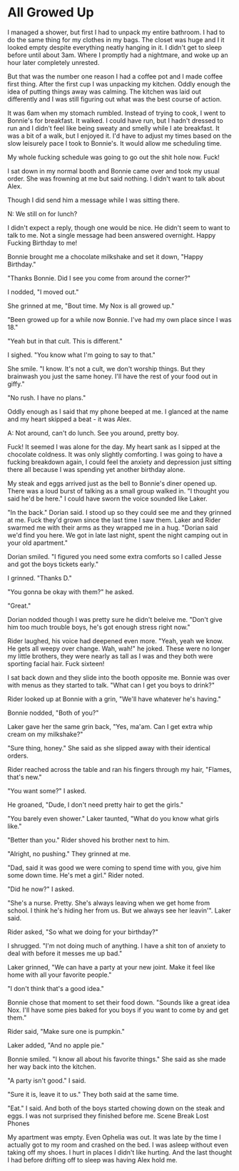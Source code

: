 #  All Growed Up

I managed a shower, but first I had to unpack my entire bathroom. I had to do
the same thing for my clothes in my bags. The closet was huge and I it looked
empty despite everything neatly hanging in it. I didn't get to sleep before
until about 3am. Where I promptly had a nightmare, and woke up an hour later
completely unrested.

But that was the number one reason I had a coffee pot and I made coffee first
thing. After the first cup I was unpacking my kitchen. Oddly enough the idea of
putting things away was calming. The kitchen was laid out differently and I was
still figuring out what was the best course of action.

It was 6am when my stomach rumbled. Instead of trying to cook, I went to
Bonnie's for breakfast. It walked. I could have run, but I hadn't dressed to run
and I didn't feel like being sweaty and smelly while I ate breakfast. It was a
bit of a walk, but I enjoyed it. I'd have to adjust my times based on the slow
leisurely pace I took to Bonnie's. It would allow me scheduling time.

My whole fucking schedule was going to go out the shit hole now. Fuck!

I sat down in my normal booth and Bonnie came over and took my usual order. She
was frowning at me but said nothing. I didn't want to talk about Alex.

Though I did send him a message while I was sitting there.

N: We still on for lunch?

I didn't expect a reply, though one would be nice. He didn't seem to want to
talk to me. Not a single message had been answered overnight. Happy Fucking
Birthday to me!

Bonnie brought me a chocolate milkshake and set it down, "Happy Birthday."

"Thanks Bonnie. Did I see you come from around the corner?"

I nodded, "I moved out."

She grinned at me, "Bout time. My Nox is all growed up."

"Been growed up for a while now Bonnie. I've had my own place since I was 18."

"Yeah but in that cult. This is different."

I sighed. "You know what I'm going to say to that."

She smile. "I know. It's not a cult, we don't worship things. But they brainwash
you just the same honey. I'll have the rest of your food out in giffy."

"No rush. I have no plans."

Oddly enough as I said that my phone beeped at me. I glanced at the name and my
heart skipped a beat - it was Alex.

A: Not around, can't do lunch. See you around, pretty boy.

Fuck! It seemed I was alone for the day. My heart sank as I sipped at the
chocolate coldness. It was only slightly comforting. I was going to have a
fucking breakdown again, I could feel the anxiety and depression just sitting
there all because I was spending yet another birthday alone.

My steak and eggs arrived just as the bell to Bonnie's diner opened up. There
was a loud burst of talking as a small group walked in. "I thought you said he'd
be here." I could have sworn the voice sounded like Laker.

"In the back." Dorian said. I stood up so they could see me and they grinned at
me. Fuck they'd grown since the last time I saw them. Laker and Rider swarmed me
with their arms as they wrapped me in a hug. "Dorian said we'd find you here. We
got in late last night, spent the night camping out in your old apartment."

Dorian smiled. "I figured you need some extra comforts so I called Jesse and got
the boys tickets early."

I grinned. "Thanks D."

"You gonna be okay with them?" he asked.

"Great."

Dorian nodded though I was pretty sure he didn't beleive me. "Don't give him too
much trouble boys, he's got enough stress right now."

Rider laughed, his voice had deepened even more. "Yeah, yeah we know. He gets
all weepy over change. Wah, wah!" he joked. These were no longer my little
brothers, they were nearly as tall as I was and they both were sporting facial
hair. Fuck sixteen!

I sat back down and they slide into the booth opposite me. Bonnie was over with
menus as they started to talk. "What can I get you boys to drink?"

Rider looked up at Bonnie with a grin, "We'll have whatever he's having."

Bonnie nodded, "Both of you?"

Laker gave her the same grin back, "Yes, ma'am. Can I get extra whip cream on my
milkshake?"

"Sure thing, honey." She said as she slipped away with their identical orders.

Rider reached across the table and ran his fingers through my hair, "Flames,
that's new."

"You want some?" I asked.

He groaned, "Dude, I don't need pretty hair to get the girls."

"You barely even shower." Laker taunted, "What do you know what girls like."

"Better than you." Rider shoved his brother next to him.

"Alright, no pushing." They grinned at me.

"Dad, said it was good we were coming to spend time with you, give him some down
time. He's met a girl." Rider noted.

"Did he now?" I asked.

"She's a nurse. Pretty. She's always leaving when we get home from school. I
think he's hiding her from us. But we always see her leavin'". Laker said.

Rider asked, "So what we doing for your birthday?"

I shrugged. "I'm not doing much of anything. I have a shit ton of anxiety to
deal with before it messes me up bad."

Laker grinned, "We can have a party at your new joint. Make it feel like home
with all your favorite people."

"I don't think that's a good idea."

Bonnie chose that moment to set their food down. "Sounds like a great idea Nox.
I'll have some pies baked for you boys if you want to come by and get them."

Rider said, "Make sure one is pumpkin."

Laker added, "And no apple pie."

Bonnie smiled. "I know all about his favorite things." She said as she made her
way back into the kitchen.

"A party isn't good." I said.

"Sure it is, leave it to us." They both said at the same time.

"Eat." I said. And both of the boys started chowing down on the steak and eggs.
I was not surprised they finished before me.Scene Break
 Lost Phones

My apartment was empty. Even Ophelia was out. It was late by the time I actually
got to my room and crashed on the bed. I was asleep without even taking off my
shoes. I hurt in places I didn't like hurting. And the last thought I had before
drifting off to sleep was having Alex hold me.


<!--stackedit_data:
eyJoaXN0b3J5IjpbMTI2OTYyNjUyMF19
-->